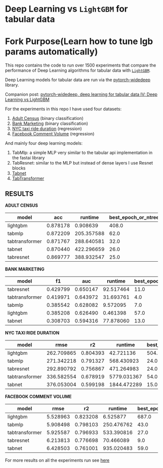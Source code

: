 # Deep Learning vs `LightGBM` for tabular data
# Fork Purpose(Learn how to tune lgb params automatically)


This repo contains the code to run over 1500 experiments that compare the
performance of Deep Learning algorithms for tabular data with [`LightGBM`](https://lightgbm.readthedocs.io/en/latest/).

Deep Learning models for tabular data are run via the [pytorch-widedeep](https://github.com/jrzaurin/pytorch-widedeep) library.

Companion post: [pytorch-widedeep, deep learning for tabular data IV: Deep Learning vs LightGBM](https://jrzaurin.github.io/infinitoml/2021/05/28/pytorch-widedeep_iv.html)

For the experiments in this repo I have used four datasets:

1. [Adult Census](https://archive.ics.uci.edu/ml/datasets/adult) (binary classification)
2. [Bank Marketing](https://archive.ics.uci.edu/ml/datasets/Bank+Marketing) (binary classification)
3. [NYC taxi ride duration](https://www.kaggle.com/neomatrix369/nyc-taxi-trip-duration-extended) (regression)
4. [Facebook Comment Volume](https://archive.ics.uci.edu/ml/datasets/Facebook+Comment+Volume+Dataset) (regression)

And mainly four deep learning models:

1. TabMlp: a simple MLP very similar to the tabular api implementation in the fastai library
2. TabResnet: similar to the MLP but instead of dense layers I use Resnet blocks
3. [Tabnet](https://arxiv.org/pdf/1908.07442.pdf)
4. [TabTransformer](https://arxiv.org/pdf/2012.06678.pdf)

## RESULTS

**ADULT CENSUS**

|  model 	        |  acc 	    |   runtime	  |   best_epoch_or_ntrees	|
|---	            |---	    |---	      |---		    |
|   lightgbm	    |  0.878178 |  0.908639   |   408.0		|
|   tabmlp	        |  0.872209 |  205.357588 |   62.0		|
|   tabtransformer	|  0.871767 |  288.640581 |   32.0		|
|   tabnet	        |  0.870440 |  422.296659 |   26.0		|
|   tabresnet	    |  0.869777 |  388.932547 |   25.0		|


**BANK MARKETING**

|  model 	        |  f1 	    |  auc 	    |   runtime	  |   best_epoch_or_ntrees	|
|---	            |---	    |---	    |---	      |---		    |
|   tabresnet	    |  0.429799 |  0.650147 |  92.517464  |   11.0		|
|   tabtransformer  |  0.419971 |  0.643972 |  31.693761  |   4.0		|
|   tabmlp       	|  0.385542 |  0.628082 |  9.572095   |   7.0		|
|   lightgbm        |  0.385208 |  0.626490 |  0.461398   |   57.0		|
|   tabnet  	    |  0.308703 |  0.594316 |  77.878060  |   13.0		|


**NYC TAXI RIDE DURATION**

|  model 	        |  rmse 	  |  r2 	  |   runtime	 |   best_epoch_or_ntrees	|
|---	            |---	      |---	      |---	         |---		    |
|   lightgbm	    |  262.709865 |  0.804393 |  42.721136	 |   504.0		|
|   tabmlp	        |  271.342218 |  0.791327 |  568.430923	 |   24.0		|
|   tabresnet	    |  292.890792 |  0.756867 |  471.264983	 |   24.0		|
|   tabtransformer  |  336.582554 |  0.678919 |  5779.031367 |   54.0		|
|   tabnet	        |  376.053004 |  0.599198 |  1844.472289 |   15.0		|


**FACEBOOK COMMENT VOLUME**

|  model 	        |  rmse	    |  r2 	    |   runtime	  |   best_epoch_or_ntrees	|
|---	            |---	    |---	    |---	      |---	    |
|   lightgbm	    |  5.528963 |  0.823208 |  6.525877	  |   687.0	|
|   tabmlp	        |  5.908498 |  0.798103 |  250.476762 |   43.0	|
|   tabtransformer	|  5.925587 |  0.796933 |  533.390816 |   27.0	|
|   tabresnet	    |  6.213813 |  0.776698 |  70.466089  |   9.0	|
|   tabnet	        |  6.428503 |  0.761001 |  935.020483 |   59.0	|

For more results on all the experiments run see [here](https://github.com/jrzaurin/tabulardl-benchmark/tree/master/analyze_experiments/leaderboards)
